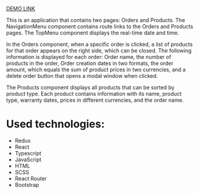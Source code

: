 [DEMO LINK](https://andrii-kuzmenko.github.io/test_task_for_dzencode/)

This is an application that contains two pages: Orders and Products. The NavigationMenu component contains route links to the Orders and Products pages. The TopMenu component displays the real-time date and time.

In the Orders component, when a specific order is clicked, a list of products for that order appears on the right side, which can be closed. The following information is displayed for each order: Order name, the number of products in the order, Order creation dates in two formats, the order amount, which equals the sum of product prices in two currencies, and a delete order button that opens a modal window when clicked.

The Products component displays all products that can be sorted by product type. Each product contains information with its name, product type, warranty dates, prices in different currencies, and the order name.

# Used technologies:
- Redux
- React
- Typescript
- JavaScript
- HTML
- SCSS
- React Router
- Bootstrap
